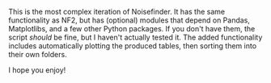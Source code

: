 This is the most complex iteration of Noisefinder. It has the same 
functionality as NF2, but has (optional) modules that depend on Pandas, Matplotlibs,
and a few other Python packages. If you don't have them, the script *should* be fine,
but I haven't actually tested it. The added functionality includes automatically 
plotting the produced tables, then sorting them into their own folders.


I hope you enjoy!
